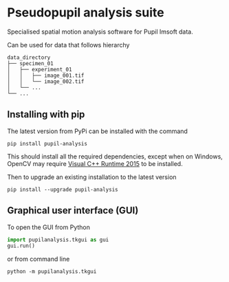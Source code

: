 <h1>Pseudopupil analysis suite</h1>
Specialised spatial motion analysis software for Pupil Imsoft data.

Can be used for data that follows hierarchy
```
data_directory
├── specimen_01
│   ├── experiment_01
│   │   ├── image_001.tif
│   │   └── image_002.tif
│   └── ...
└── ...
```


<h2>Installing with pip</h2>

The latest version from PyPi can be installed with the command

```
pip install pupil-analysis
```

This should install all the required dependencies, except when on Windows, OpenCV may require
[Visual C++ Runtime 2015](https://www.microsoft.com/download/details.aspx?id=48145) to be installed.


Then to upgrade an existing installation to the latest version

```
pip install --upgrade pupil-analysis
```


<h2>Graphical user interface (GUI)</h2>

To open the GUI from Python

```python
import pupilanalysis.tkgui as gui
gui.run()
```

or from command line
```
python -m pupilanalysis.tkgui
```
